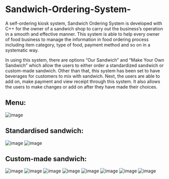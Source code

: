 # Sandwich-Ordering-System-
A self-ordering kiosk system, Sandwich Ordering System is developed with C++ for the owner of a sandwich shop to carry out the business’s operation in a smooth and effective manner. This system is able to help every owner of food business to manage the information in food ordering process including item category, type of food, payment method and so on in a systematic way.

In using this system, there are options “Our Sandwich” and “Make Your Own Sandwich” which allow the users to either order a standardized sandwich or custom-made sandwich. Other than that, this system has been set to have beverages for customers to mix with sandwich. Next, the users are able to add on, make payment and view receipt through this system. It also allows the users to make changes or add on after they have made their choices.

## Menu:
![image](https://github.com/yinghueygan/Sandwich-Ordering-System-/assets/90696965/628964ce-ca6a-44ba-a648-634a5fd47066)

## Standardised sandwich:
![image](https://github.com/yinghueygan/Sandwich-Ordering-System-/assets/90696965/8bfc1144-15bf-4c2f-977f-9653de668d89)
![image](https://github.com/yinghueygan/Sandwich-Ordering-System-/assets/90696965/4d1acd38-3d67-4012-882d-bac5b17ad2b0)

## Custom-made sandwich:
![image](https://github.com/yinghueygan/Sandwich-Ordering-System-/assets/90696965/b0cec8c5-09fb-4007-ac34-f11768e6a434)
![image](https://github.com/yinghueygan/Sandwich-Ordering-System-/assets/90696965/7f9fe949-87c9-410d-b934-fd97a6eea51d)
![image](https://github.com/yinghueygan/Sandwich-Ordering-System-/assets/90696965/15bb06dc-92ad-45dc-8dff-0b0da1981fb8)
![image](https://github.com/yinghueygan/Sandwich-Ordering-System-/assets/90696965/e4553db6-1adb-4fb1-9025-ef9a2b538957)
![image](https://github.com/yinghueygan/Sandwich-Ordering-System-/assets/90696965/0d446cd5-ccec-45ce-b003-403f67b8e7e8)
![image](https://github.com/yinghueygan/Sandwich-Ordering-System-/assets/90696965/ad9e7f18-d1b5-4aec-984e-16be50846454)
![image](https://github.com/yinghueygan/Sandwich-Ordering-System-/assets/90696965/f93f4751-7d46-4df4-a056-df9055263a92)
![image](https://github.com/yinghueygan/Sandwich-Ordering-System-/assets/90696965/15aadde7-370b-4271-bab0-ed235c3ffa46)
